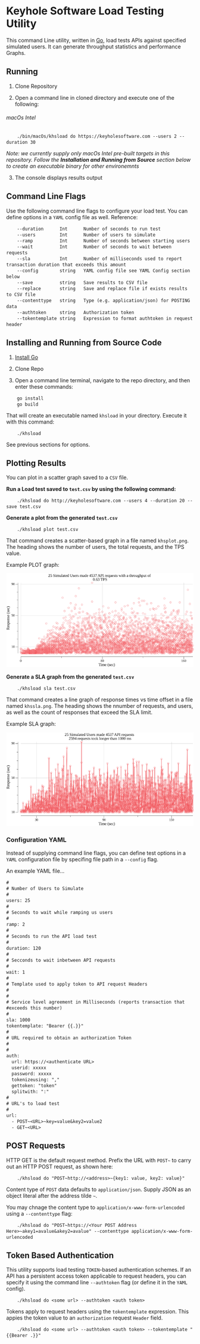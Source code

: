 # Keyhole Software Load Testing Utility

This command Line utility, written in [Go](https://go.dev),  load tests APIs against specified simulated users. 
It can generate throughput statistics and performance Graphs. 

## Running 

1. Clone Repository 

2. Open a command line in cloned directory and execute one of the following:

###### macOs Intel

```
    ./bin/macOs/khsload do https://keyholesoftware.com --users 2 --duration 30 
```

*Note: we currently supply only macOs Intel pre-built targets in this repository. 
Follow the __Installation and Running from Source__ section below to create an executable 
binary for other environemnts* 


3. The console displays results output 

## Command Line Flags 

Use the following command line flags to configure your load test. 
You can define options in a `YAML` config file as well. Reference: 

```
    --duration      Int      Number of seconds to run test
    --users         Int      Number of users to simulate 
    --ramp          Int      Number of seconds between starting users
    --wait          Int      Number of seconds to wait between requests 
    --sla           Int      Number of milliseconds used to report transaction duration that exceeds this amount  
    --config        string   YAML config file see YAML Config section below
    --save          string   Save results to CSV file
    --replace       string   Save and replace file if exists results to CSV file
    --contenttype   string   Type (e.g. application/json) for POSTING data
    --authtoken     string   Authorization token 
    --tokentemplate string   Expression to format authtoken in request header
```
## Installing and Running from Source Code

1. [Install Go](https://go.dev/doc/install) 

2. Clone Repo 

3. Open a command line terminal, navigate to the repo directory, and then enter these commands:

```
    go install
    go build  
```

That will create an executable named `khsload` in your directory. 
Execute it with this command: 

```
    ./khsload 
```
See previous sections for options.

## Plotting Results 

You can plot in a scatter graph saved to a `CSV` file.  

**Run a Load test saved to `test.csv` by using the following command:**

```
    ./khsload do http://keyholesoftware.com --users 4 --duration 20 --save test.csv 
```

**Generate a plot from the generated `test.csv`**

```
    ./khsload plot test.csv
```

That command creates a scatter-based graph in a file named `khsplot.png`. The heading 
shows the number of users, the total requests, and the TPS value.

Example PLOT graph:

![](docimages/khsplot.png)

**Generate a SLA graph from the generated `test.csv`**

```
    ./khsload sla test.csv
```

That command creates a line graph of response times vs time offset in a file named `khssla.png`. 
The heading shows the nnumber of requests, and users, as well as the count of responses that exceed the SLA limit.

Example SLA graph:

![](docimages/khssla.png)


### Configuration YAML 

Instead of supplying command line flags, you can define test options in a `YAML` configuration file
by specifing file path in a `--config` flag. 

An example YAML file...
```
#
# Number of Users to Simulate 
#
users: 25
#
# Seconds to wait while ramping us users
#
ramp: 2
#
# Seconds to run the API load test
#
duration: 120
#
# Secconds to wait inbetween API requests
#
wait: 1
#
# Template used to apply token to API request Headers
#
#
# Service level agreement in Milliseconds (reports transaction that  #exceeds this number)
#
sla: 1000
tokentemplate: "Bearer {{.}}"
#
# URL required to obtain an authorization Token
#
# 
auth:
  url: https://<authenticate URL>
  userid: xxxxx
  password: xxxxx
  tokenizeusing: ","
  gettoken: "token"
  splitwith: ":"
#
# URL's to load test
#
url:
  - POST~<URL>~key=value&key2=value2
  - GET~<URL>

```
## POST Requests 
HTTP GET is the default request method. Prefix the URL with `POST~` to carry 
out an HTTP POST request, as shown here:

```
    ./khsload do "POST~http://<address>~{key1: value, key2: value}"
``` 
Content type of `POST` data defaults to `application/json`.
Supply JSON as an object literal after the address tilde `~`.

You may chnage the content type to `application/x-www-form-urlencoded` using a `--contenttype` flag:

```
    ./khsload do "POST~https://<Your POST Address Here>~akey1=avalue&akey2=avalue" --contenttype application/x-www-form-urlencoded
```

## Token Based Authentication 
This utility supports load testing `TOKEN`-based authentication schemes. 
If an API has a persistent access token applicable to request headers,
you can specify it using the command line `--authtoken` flag (or define it in the `YAML` config). 

```
    ./khsload do <some url> --authtoken <auth token>
```

Tokens apply to request headers using the `tokentemplate` expression. 
This appies the token value to an `authorization` request `Header` field. 

``` 
    ./khsload do <some url> --authtoken <auth token> --tokentemplate "{{Bearer .}}"
```










